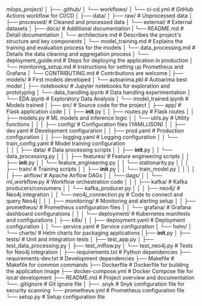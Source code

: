 mlops_project/
│
├── .github/
│   └── workflows/
│       └── ci-cd.yml              # GitHub Actions workflow for CI/CD
│
├── data/
│   ├── raw/                        # Unprocessed data
│   ├── processed/                  # Cleaned and processed data
│   └── external/                   # External datasets
│
├── docs/                           # Additional documentation
|   └── README.md                   # Detail documentation
│   └── architecture.md             # Describes the project's structure and key components
│   └── model_training.md           # Explains the training and evaluation process for the models
│   └── data_processing.md          # Details the data cleaning and aggregation process
│   └── deployment_guide.md         # Steps for deploying the application in production
│   └── monitoring_setup.md         # Instructions for setting up Prometheus and Grafana
│   └── CONTRIBUTING.md             # Contributions are welcome
| 
├── models/                         # First models developed
│   └── autoarima.pkl               # Autoarima best model
│
├── notebooks/                      # Jupyter notebooks for exploration and prototyping
│   └── data_handling.ipynb         # Data handling experimentation
│   └── EDA.ipynb                   # Exploratory Data Analysis
│   └── model_trained.ipynb         # Models trained
│
├── src/                            # Source code for the project
│   ├── app/                        # Flask application code
│   │   ├── __init__.py
│   │   ├── routes.py               # Flask routes
│   │   ├── models.py               # ML models and inference logic
│   │   └── utils.py                # Utility functions
│   │
│   ├── config/                     # Configuration files (YAML/JSON)
│   │   ├── dev.yaml                # Development configuration
│   │   ├── prod.yaml               # Production configuration
│   │   ├── logging.yaml            # Logging configuration
│   │   └── train_config.yaml       # Model training configuration           
│   │
│   ├── data/                       # Data processing scripts
│   │   ├── __init__.py
│   │   └── data_processing.py
│   │
│   ├── features/                   # Feature engineering scripts
│   │   ├── __init__.py
│   │   └── feature_engineering.py
│   │   └── stationarity.py
│   │
│   ├── train/                      # Training scripts
│   │   ├── __init__.py
│   │   └── train_model.py
│   │
│   │
│   ├── airflow/                    # Apache Airflow DAGs
│   │   └── dags/
│   │       └── ml_workflow.py      # Workflow orchestration code
│   │
│   ├── kafka/                      # Kafka producers/consumers
│   │   └── kafka_producer.py
│   │
│   ├── neo4j/                      # Neo4j integration
│   │   └── neo4j_connection.py      # Code to connect and query Neo4j
│   │
│   ├── monitoring/                 # Monitoring and alerting setup
│   │   ├── prometheus/             # Prometheus configuration files
│   │   └── grafana/                # Grafana dashboard configurations
│   │
│   └── deployment/                 # Kubernetes manifests and configurations
│       ├── k8s/
│       │   ├── deployment.yaml      # Deployment configuration
│       │   └── service.yaml         # Service configuration
│       └── helm/
│           └── charts/             # Helm charts for packaging applications
|
├── __init__.py
│
├── tests/                          # Unit and integration tests
│   ├── test_app.py
│   ├── test_data_processing.py
│   ├── test_mlflow.py
│   └── test_neo4j.py              # Tests for Neo4j integration
│
├── requirements.txt                # Python dependencies
├── requirements-dev.txt            # Development dependencies
├── Makefile                        # Makefile for common commands
├── Dockerfile                      # Dockerfile for building the application image
├── docker-compose.yml              # Docker Compose file for local development
├── README.md                       # Project overview and documentation
└── .gitignore                      # Git ignore file
│
├── .snyk                           # Snyk configuration file for security scanning
└── prometheus.yml                  # Prometheus configuration file
└── setup.py                        # Setup configuration file